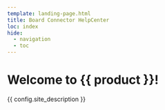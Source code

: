 ```yaml
---
template: landing-page.html
title: Board Connector HelpCenter
loc: index
hide:
  - navigation
  - toc
---
```


# Welcome to {{ product }}!

{{ config.site_description }}